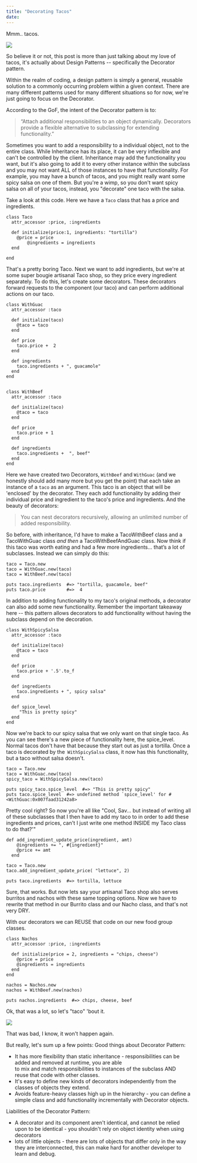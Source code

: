```yaml
---
title: "Decorating Tacos"
date:
---
```


Mmm.. tacos.

![](https://mixandmatchmama.com/wp-content/uploads/2018/03/Taco-meme-2.jpg)

So believe it or not, this post is more than just talking about my love of tacos, it's actually about Design Patterns -- specifically the Decorator pattern.

Within the realm of coding, a design pattern is simply a general, reusable solution to a commonly occurring problem within a given context. There are many different patterns used for many different situations so for now, we're just going to focus on the Decorator.

According to the GoF, the intent of the Decorator pattern is to:
> “Attach additional responsibilities to an object dynamically. Decorators provide a flexible alternative to subclassing for extending functionality.”


Sometimes you want to add a responsibility to a individual object, not to the entire class. While Inheritance has its place, it can be very inflexible and can't be controlled by the client. Inheritance may add the functionality you want, but it's also going to add it to every other instance within the subclass and you may not want ALL of those instances to have that functionality. For example, you may have a bunch of tacos, and you might really want some spicy salsa on one of them. But you're a wimp, so you don't want spicy salsa on all of your tacos, instead, you "decorate" one taco with the salsa.

Take a look at this code. Here we have a `Taco` class that has a price and ingredients.

```
class Taco
  attr_accessor :price, :ingredients

  def initialize(price:1, ingredients: "tortilla")
    @price = price
		@ingredients = ingredients
  end

end
```

That's a pretty boring Taco. Next we want to add ingredients, but we're at some super bougie artisanal Taco shop, so they price every ingredient separately. To do this, let's create some decorators. These decorators forward requests to the component (our taco) and can perform additional actions on our taco.

```
class WithGuac
  attr_accessor :taco

  def initialize(taco)
    @taco = taco
  end

  def price
    taco.price +  2
  end

  def ingredients
    taco.ingredients + ", guacamole"
  end
end


class WithBeef
  attr_accessor :taco

  def initialize(taco)
    @taco = taco
  end

  def price
    taco.price + 1
  end

  def ingredients
    taco.ingredients +  ", beef"
  end
end
```

Here we have created two Decorators, `WithBeef` and `WithGuac` (and we honestly should add many more but you get the point) that each take an instance of a `taco` as an argument. This taco is an object that will be 'enclosed' by the decorator. They each add functionality by adding their individual price and ingredient to the taco's price and ingredients. And the beauty of decorators:

> You can nest decorators recursively, allowing an unlimited number of added responsibility.

So before, with inheritance, I'd have to make a TacoWithBeef class and a TacoWithGuac class *and then* a TacoWithBeefAndGuac class. Now think if this taco was worth eating and had a few more ingredients... that’s a lot of subclasses. Instead we can simply do this:

```
taco = Taco.new
taco = WithGuac.new(taco)
taco = WithBeef.new(taco)

puts taco.ingredients  #=> "tortilla, guacamole, beef"
puts taco.price        #=>  4
```

In addition to adding functionality to my taco's original methods, a decorator can also add some new functionality. Remember the important takeaway here -- this pattern allows decorators to add functionality without having the subclass depend on the decoration.

```
class WithSpicySalsa
  attr_accessor :taco

  def initialize(taco)
    @taco = taco
  end

  def price
    taco.price + '.5'.to_f
  end

  def ingredients
    taco.ingredients + ", spicy salsa"
  end

  def spice_level
     "This is pretty spicy"
  end
end
```

Now we're back to our spicy salsa that we only want on that single taco. As you can see there's a new piece of functionality here, the spice_level. Normal tacos don't have that because they start out as just a tortilla. Once a taco is decorated by the` WithSpicySalsa` class, it now has this functionality, but a taco without salsa doesn't.

```
taco = Taco.new
taco = WithGuac.new(taco)
spicy_taco = WithSpicySalsa.new(taco)

puts spicy_taco.spice_level  #=> "This is pretty spicy"
puts taco.spice_level  #=> undefined method `spice_level' for #<WithGuac:0x007faad31242a8>
```

Pretty cool right?
So now you're all like "Cool, Sav... but instead of writing all of these subclasses that I then have to add my taco to in order to add these ingredients and prices, can't I just write one method INSIDE my Taco class to do that?'"

```
def add_ingredient_update_price(ingredient, amt)
    @ingredients += ", #{ingredient}"
    @price += amt
  end

taco = Taco.new
taco.add_ingredient_update_price( "lettuce", 2)

puts taco.ingredients  #=> tortilla, lettuce
```

Sure, that works. But now lets say your artisanal Taco shop also serves burritos and nachos with these same topping options. Now we have to rewrite that method in our Burrito class and our Nacho class, and that's not very DRY.

With our decorators we can REUSE that code on our new food group classes.

```
class Nachos
  attr_accessor :price, :ingredients

  def initialize(price = 2, ingredients = "chips, cheese")
    @price = price
    @ingredients = ingredients
  end
end

nachos = Nachos.new
nachos = WithBeef.new(nachos)

puts nachos.ingredients  #=> chips, cheese, beef
```

Ok, that was a lot, so let's "taco" 'bout it.

![](https://media.giphy.com/media/xjve2iD3I5Xpe/giphy.gif)

That was bad, I know, it won't happen again.

But really, let's sum up a few points:
Good things about Decorator Pattern:
+  	It has more flexibility than static inheritance - responsibilities can be added and removed at runtime, you are able  
      to mix and match responsibilities to instances of the subclass AND reuse that code with other classes.
+  It's easy to define new kinds of decorators independently from the classes of objects they extend.
+  Avoids feature-heavy classes high up in the hierarchy - you can define a simple class and add functionality
	 incrementally with Decorator objects.

Liabilities of the Decorator Pattern:
  - A decorator and its component aren't identical, and cannot be relied upon to be identical - you shouldn't rely on object
     identity when using decorators
  - lots of little objects - there are lots of objects that differ only in the way they are interconnected, this can make hard for
     another developer to learn and debug.
